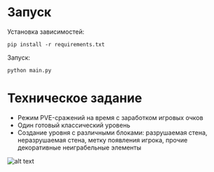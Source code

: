 # Запуск
Установка зависимостей:
```
pip install -r requirements.txt
```

Запуск:
```
python main.py
```

# Техническое задание
- Режим PVE-сражений на время с заработком игровых очков
- Один готовый классический уровень
- Создание уровня с различными блоками: разрушаемая стена, неразрушаемая стена, метку появления игрока, прочие декоративные неиграбельные элементы

![alt text](https://fog-game.ru/games/2016/04/46392_fog_game_ru.png "оригинал на старых консолях")

